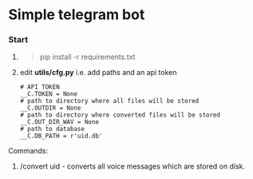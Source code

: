 # Simple telegram bot

### Start
1. > pip install -r requirements.txt 
2. edit **utils/cfg.py** i.e. add paths and an api token

    ```
    # API TOKEN
    __C.TOKEN = None
    # path to directory where all files will be stored
    __C.OUTDIR = None
    # path to directory where converted files will be stored
    __C.OUT_DIR_WAV = None
    # path to database
    __C.DB_PATH = r'uid.db'
    ```
    
Commands:
1. /convert uid - converts all voice messages which are stored on disk.
